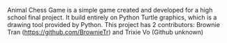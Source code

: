 Animal Chess Game is a simple game created and developed for a high school final project. It build entirely on Python Turtle graphics, which is a drawing tool provided by Python. This project has 2 contributors: Brownie Tran (https://github.com/BrownieTr) and Trixie Vo (Github unknown)
